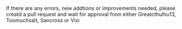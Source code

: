 If there are any errors, new addtions or improvements needed, please creatd a pull request and wait for approval from either Greatcthulhu13, Toomuchsalt, Sancross or Vixi
